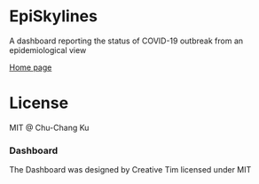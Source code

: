 # EpiSkylines
A dashboard reporting the status of COVID-19 outbreak from an epidemiological view

[Home page](https://covid-19-modelling.github.io/EpiSkylines/#/)





# License
MIT @ Chu-Chang Ku

### Dashboard
The Dashboard was designed by Creative Tim licensed under MIT

